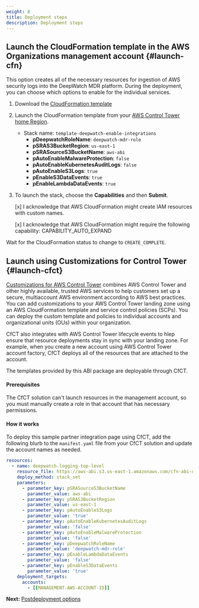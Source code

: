 ```yaml
---
weight: 8
title: Deployment steps
description: Deployment steps
---
```




## Launch the CloudFormation template in the AWS Organizations management account {#launch-cfn}

This option creates all of the necessary resources for ingestion of AWS security logs into the DeepWatch MDR platform. During the deployment, you can choose which options to enable for the individual services.

1. Download the [CloudFormation template](https://raw.githubusercontent.com/aws-ia/cfn-abi-deepwatch-mdr/main/templates/deepwatch-root-stack.yaml)
2. Launch the CloudFormation template from your [AWS Control Tower home Region](https://docs.aws.amazon.com/controltower/latest/userguide/region-how.html).
    * Stack name: `template-deepwatch-enable-integrations`
        * **pDeepwatchRoleName**: `deepwatch-mdr-role`
        * **pSRAS3BucketRegion**: `us-east-1`
        * **pSRASourceS3BucketName**: `aws-abi`
        * **pAutoEnableMalwareProtection**: `false`
        * **pAutoEnableKubernetesAuditLogs**: `false`
        * **pAutoEnableS3Logs**: `true`
        * **pEnableS3DataEvents**: `true`
        * **pEnableLambdaDataEvents**: `true`

3. To launch the stack, choose the **Capabilities** and then **Submit**.

    [x] I acknowledge that AWS CloudFormation might create IAM resources with custom names.

    [x] I acknowledge that AWS CloudFormation might require the following capability: CAPABILITY_AUTO_EXPAND    

Wait for the CloudFormation status to change to `CREATE_COMPLETE`.


## Launch using Customizations for Control Tower {#launch-cfct}


[Customizations for AWS Control Tower](https://aws.amazon.com/solutions/implementations/customizations-for-aws-control-tower/) combines AWS Control Tower and other highly available, trusted AWS services to help customers set up a secure, multiaccount AWS environment according to AWS best practices. You can add customizations to your AWS Control Tower landing zone using an AWS CloudFormation template and service control policies (SCPs). You can deploy the custom template and policies to individual accounts and organizational units (OUs) within your organization.

CfCT also integrates with AWS Control Tower lifecycle events to hlep ensure that resource deployments stay in sync with your landing zone. For example, when you create a new account using AWS Control Tower account factory, CfCT deploys all of the resources that are attached to the account.

The templates provided by this ABI package are deployable through CfCT.

#### Prerequisites

The CfCT solution can't launch resources in the management account, so you must manually create a role in that account that has necessary permissions.

#### How it works

To deploy this sample partner integration page using CfCT, add the following blurb to the `manifest.yaml` file from your CfCT solution and update the account names as needed.

```yaml
resources:
  - name: deepwatch-logging-top-level
    resource_file: https://aws-abi.s3.us-east-1.amazonaws.com/cfn-abi-deepwatch-mdr/templates/deepwatch-root-stack.yaml
    deploy_method: stack_set
    parameters:
      - parameter_key: pSRASourceS3BucketName
        parameter_value: aws-abi
      - parameter_key: pSRAS3BucketRegion
        parameter_value: us-east-1
      - parameter_key: pAutoEnableS3Logs
        parameter_value: 'true'
      - parameter_key: pAutoEnableKubernetesAuditLogs
        parameter_value: 'false'
      - parameter_key: pAutoEnableMalwareProtection
        parameter_value: 'false'
      - parameter_key: pDeepwatchRoleName
        parameter_value: 'deepwatch-mdr-role'
      - parameter_key: pEnableLambdaDataEvents
        parameter_value: 'false'
      - parameter_key: pEnableS3DataEvents
        parameter_value: 'true'
    deployment_targets:
      accounts:
        - [[MANAGEMENT-AWS-ACCOUNT-ID]]
```


**Next:** [Postdeployment options](/post-deployment-steps/index.html)